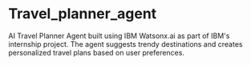 # Travel_planner_agent
AI Travel Planner Agent built using IBM Watsonx.ai as part of IBM's internship project. The agent suggests trendy destinations and creates personalized travel plans based on user preferences.

